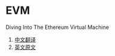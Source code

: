 # EVM

Diving Into The Ethereum Virtual Machine

1. [中文翻译](https://github.com/AmazingAng/WTF-Solidity/blob/main/Topics/Translation/DiveEVM2017/readme.md)
2. [英文原文](https://blog.qtum.org/diving-into-the-ethereum-vm-6e8d5d2f3c30)
